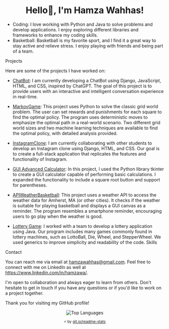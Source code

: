 
<h1 align="center">Hello👋, I'm Hamza Wahhas!</h1>

- Coding: I love working with Python and Java to solve problems and develop applications. I enjoy exploring different libraries and frameworks to enhance my coding skills.
- Basketball: Basketball is my favorite sport, and I find it a great way to stay active and relieve stress. I enjoy playing with friends and being part of a team.

Projects

Here are some of the projects I have worked on:

- [ChatBot](https://github.com/Hamoozi/ChatBot): I am currently developing a ChatBot using Django, JavaScript, HTML, and CSS, inspired by ChatGPT. The goal of this project is to provide users with an interactive and intelligent conversation experience in real-time.

- [MarkovGame](https://github.com/Hamoozi/MarkovGame): This project uses Python to solve the classic grid world problem. The user can set rewards and punishments for each square to find the optimal policy. The program uses deterministic moves to emphasize the optimal path in a real-world scenario. Two different grid world sizes and two machine learning techniques are available to find the optimal policy, with detailed analysis provided.
  
- [InstagramClone](https://github.com/Hamoozi/InstagramClone): I am currently collaborating with other students to develop an Instagram clone using Django, HTML, and CSS. Our goal is to create a full-stack application that replicates the features and functionality of Instagram.

- [GUI Advanced Calculator](https://github.com/Hamoozi/GUI-Advanced-Calculator): In this project, I used the Python library tkinter to create a GUI calculator capable of performing basic calculations. I expanded the functionality to include a square root button and support for parentheses.

- [APIWeatherBasketball](https://github.com/Hamoozi/APIWeatherBasketball): This project uses a weather API to access the weather data for Amherst, MA (or other cities). It checks if the weather is suitable for playing basketball and displays a GUI canvas as a reminder. The program resembles a smartphone reminder, encouraging users to go play when the weather is good.

- [Lottery Game](https://github.com/Hamoozi/LotteryGame): I worked with a team to develop a lottery application using Java. Our program includes many games commonly found in lottery machines, such as LottoBall, Die, Wheel, and StepperWheel. We used generics to improve simplicity and readability of the code.
Skills


Contact

You can reach me via email at hamzawahhas@gmail.com. Feel free to connect with me on LinkedIn as well at https://www.linkedin.com/in/hamzawa/.

I'm open to collaboration and always eager to learn from others. Don't hesitate to get in touch if you have any questions or if you'd like to work on a project together.

Thank you for visiting my GitHub profile! 
<div align="center">
  <div>
    <img align="center" src="https://github-readme-stats.vercel.app/api/top-langs/?username=Hamoozi&layout=compact&theme=radical&cache_seconds=300&hide_border=true&count_private=false" alt="Top Languages"/>
    </br>
    <sub><p align="center">⚡️ by <a target="_blank" href="https://git.io/readme-stats">git.io/readme-stats</a></p></sub>
  <div>

